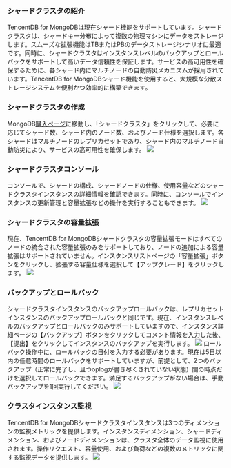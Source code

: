 ### シャードクラスタの紹介
TencentDB for MongoDBは現在シャード機能をサポートしています。シャードクラスタは、シャードキー分布によって複数の物理マシンにデータをストレージします。スムーズな拡張機能はTBまたはPBのデータストレージシナリオに最適です。同時に、シャードクラスタはインスタンスレベルのバックアップとロールバックをサポートして高いデータ信頼性を保証します。サービスの高可用性を確保するために、各シャード内にマルチノードの自動防災メカニズムが採用されています。TencentDB for MongoDBシャード機能を使用すると、大規模な分散ストレージシステムを便利かつ効率的に構築できます。


### シャードクラスタの作成
MongoDB[購入ページ](https://buy.cloud.tencent.com/mongodb?clusterType=1)に移動し、「シャードクラスタ」をクリックして、必要に応じてシャード数、シャード内のノード数、およびノード仕様を選択します。各シャードはマルチノードのレプリカセットであり、シャード内のマルチノード自動防災により、サービスの高可用性を確保します。
[![](https://mc.qcloudimg.com/static/img/6fb80892b40e93cbcc19cb43d2d70b80/goumaiye.png)](https://mc.qcloudimg.com/static/img/6fb80892b40e93cbcc19cb43d2d70b80/goumaiye.png)

### シャードクラスタコンソール
コンソールで、シャードの構成、シャードノードの仕様、使用容量などのシャードクラスタインスタンスの詳細情報を確認できます。同時に、コンソールでインスタンスの更新管理と容量拡張などの操作を実行することもできます。
[![](https://mc.qcloudimg.com/static/img/6cabd8fbb7652a85648fe454b243d365/k2.png)](https://mc.qcloudimg.com/static/img/6cabd8fbb7652a85648fe454b243d365/k2.png)

### シャードクラスタの容量拡張
現在、TencentDB for MongoDBシャードクラスタの容量拡張モードはすべてのノードの統合された容量拡張のみをサポートしており、ノードの追加による容量拡張はサポートされていません。インスタンスリストページの「容量拡張」ボタンをクリックし、拡張する容量仕様を選択して【アップグレード】をクリックします。
[![](https://mc.qcloudimg.com/static/img/e723c37c10c076c03e2836dbdeec7b80/%7BADB18884-AB90-4475-B309-83F334A26A1E%7D.png)](https://mc.qcloudimg.com/static/img/e723c37c10c076c03e2836dbdeec7b80/%7BADB18884-AB90-4475-B309-83F334A26A1E%7D.png)


### バックアップとロールバック
シャードクラスタインスタンスのバックアップロールバックは、レプリカセットインスタンスのバックアップロールバックと同じです。現在、インスタンスレベルのバックアップとロールバックのみサポートしていますので、インスタンス詳細ページの【バックアップ】ボタンをクリックしてコメント情報を入力した後、【提出】をクリックしてインスタンスのバックアップを実行します。
[![](https://mc.qcloudimg.com/static/img/608e4ec72a25d7a265d07d2720c5d1ef/beifeng.png)](https://mc.qcloudimg.com/static/img/608e4ec72a25d7a265d07d2720c5d1ef/beifeng.png)
ロールバック操作中に、ロールバックの日付を入力する必要があります。現在は5日以内の任意時間のロールバックをサポートしていますが、前提として、2つのバックアップ（正常に完了し、且つoplogが書き尽くされていない状態）間の時点だけを選択してロールバックできます。満足するバックアップがない場合は、手動バックアップを1回実行してください。
[![](https://mc.qcloudimg.com/static/img/b2ef79e419a89976c96743aa7e4f6085/huidang.png)](https://mc.qcloudimg.com/static/img/b2ef79e419a89976c96743aa7e4f6085/huidang.png)

### クラスタインスタンス監視
TencentDB for MongoDBシャードクラスタインスタンスは3つのディメンションの監視メトリックを提供します。インスタンスディメンション、シャードディメンション、およびノードディメンションは、クラスタ全体のデータ監視に使用されます。操作リクエスト、容量使用、および負荷などの複数のメトリックに関する監視データを提供します。
[![](https://mc.qcloudimg.com/static/img/98766957d1748618dad40f133c0b35d2/jiank2.png)](https://mc.qcloudimg.com/static/img/98766957d1748618dad40f133c0b35d2/jiank2.png)

